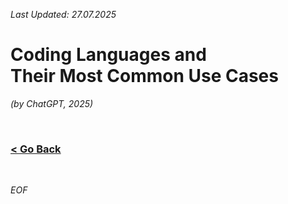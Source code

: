 *Last Updated: 27.07.2025*

# Coding Languages and<br>Their Most Common Use Cases

*(by ChatGPT, 2025)*

<br>

### [< Go Back][go-back]

[go-back]: https://github.com/rento-fox/Code-Guides/tree/main/Intro%20To%20Programming 'Intro To Programming'

<br>

*EOF*
